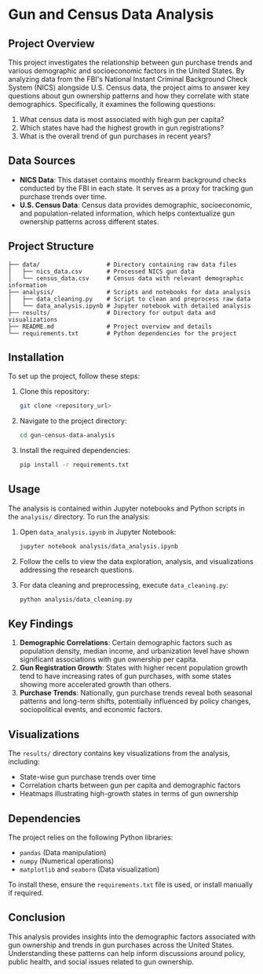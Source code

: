 
# Gun and Census Data Analysis

## Project Overview

This project investigates the relationship between gun purchase trends and various demographic and socioeconomic factors in the United States. By analyzing data from the FBI's National Instant Criminal Background Check System (NICS) alongside U.S. Census data, the project aims to answer key questions about gun ownership patterns and how they correlate with state demographics. Specifically, it examines the following questions:

1. What census data is most associated with high gun per capita?
2. Which states have had the highest growth in gun registrations?
3. What is the overall trend of gun purchases in recent years?

## Data Sources

- **NICS Data**: This dataset contains monthly firearm background checks conducted by the FBI in each state. It serves as a proxy for tracking gun purchase trends over time.
- **U.S. Census Data**: Census data provides demographic, socioeconomic, and population-related information, which helps contextualize gun ownership patterns across different states.

## Project Structure

```plaintext
├── data/                   # Directory containing raw data files
│   ├── nics_data.csv       # Processed NICS gun data
│   └── census_data.csv     # Census data with relevant demographic information
├── analysis/               # Scripts and notebooks for data analysis
│   ├── data_cleaning.py    # Script to clean and preprocess raw data
│   └── data_analysis.ipynb # Jupyter notebook with detailed analysis
├── results/                # Directory for output data and visualizations
├── README.md               # Project overview and details
└── requirements.txt        # Python dependencies for the project
```

## Installation

To set up the project, follow these steps:

1. Clone this repository:
   ```bash
   git clone <repository_url>
   ```
2. Navigate to the project directory:
   ```bash
   cd gun-census-data-analysis
   ```
3. Install the required dependencies:
   ```bash
   pip install -r requirements.txt
   ```

## Usage

The analysis is contained within Jupyter notebooks and Python scripts in the `analysis/` directory. To run the analysis:

1. Open `data_analysis.ipynb` in Jupyter Notebook:
   ```bash
   jupyter notebook analysis/data_analysis.ipynb
   ```
2. Follow the cells to view the data exploration, analysis, and visualizations addressing the research questions.

3. For data cleaning and preprocessing, execute `data_cleaning.py`:
   ```bash
   python analysis/data_cleaning.py
   ```

## Key Findings

1. **Demographic Correlations**: Certain demographic factors such as population density, median income, and urbanization level have shown significant associations with gun ownership per capita.
2. **Gun Registration Growth**: States with higher recent population growth tend to have increasing rates of gun purchases, with some states showing more accelerated growth than others.
3. **Purchase Trends**: Nationally, gun purchase trends reveal both seasonal patterns and long-term shifts, potentially influenced by policy changes, sociopolitical events, and economic factors.

## Visualizations

The `results/` directory contains key visualizations from the analysis, including:
- State-wise gun purchase trends over time
- Correlation charts between gun per capita and demographic factors
- Heatmaps illustrating high-growth states in terms of gun ownership

## Dependencies

The project relies on the following Python libraries:
- `pandas` (Data manipulation)
- `numpy` (Numerical operations)
- `matplotlib` and `seaborn` (Data visualization)

To install these, ensure the `requirements.txt` file is used, or install manually if required.

## Conclusion

This analysis provides insights into the demographic factors associated with gun ownership and trends in gun purchases across the United States. Understanding these patterns can help inform discussions around policy, public health, and social issues related to gun ownership.
